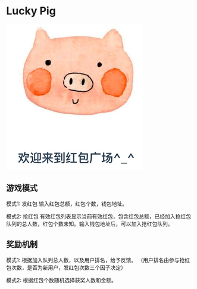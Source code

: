 # Lucky Pig
![Image description](https://github.com/monoidz/red-pocket/blob/master/logo.png)
## 游戏模式

模式1: 发红包
输入红包总额，红包个数，钱包地址。

模式2: 抢红包
有效红包列表显示当前有效红包，包含红包总额，已经加入抢红包队列的总人数，红包个数未知。输入钱包地址后，可以加入抢红包队列。

## 奖励机制
模式1: 根据加入队列总人数，以及用户排名，给予反馈。
（用户排名由参与抢红包次数，是否为新用户，发红包次数三个因子决定）

模式2: 根据红包个数随机选择获奖人数和金额。
